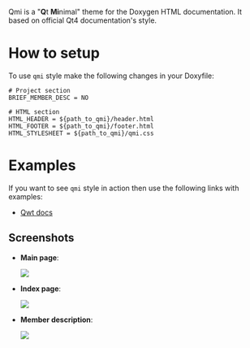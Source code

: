 Qmi is a "**Q**t **Mi**nimal" theme for the Doxygen HTML documentation.
It based on official Qt4 documentation's style.

# How to setup

To use `qmi` style make the following changes in your Doxyfile:

    # Project section
    BRIEF_MEMBER_DESC = NO
    
    # HTML section
    HTML_HEADER = ${path_to_qmi}/header.html
    HTML_FOOTER = ${path_to_qmi}/footer.html
    HTML_STYLESHEET = ${path_to_qmi}/qmi.css


# Examples

If you want to see `qmi` style in action then use the following links with examples:

* [Qwt docs](http://skozlovf.github.com/doxygen-qmi-style/qwt)


## Screenshots

* **Main page**:
 
    ![](http://skozlovf.github.com/doxygen-qmi-style/shot1.png)
  
* **Index page**:

    ![](http://skozlovf.github.com/doxygen-qmi-style/shot2.png)
    
* **Member description**:

    ![](http://skozlovf.github.com/doxygen-qmi-style/shot3.png)
